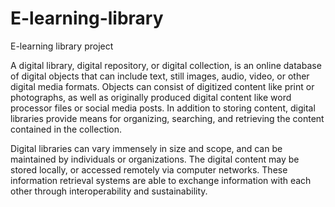 # E-learning-library
E-learning library project 

A digital library, digital repository, or digital collection, is an online database of digital objects that can include text, still images, audio, video, or other digital media formats. Objects can consist of digitized content like print or photographs, as well as originally produced digital content like word processor files or social media posts. In addition to storing content, digital libraries provide means for organizing, searching, and retrieving the content contained in the collection.

Digital libraries can vary immensely in size and scope, and can be maintained by individuals or organizations. The digital content may be stored locally, or accessed remotely via computer networks. These information retrieval systems are able to exchange information with each other through interoperability and sustainability.
